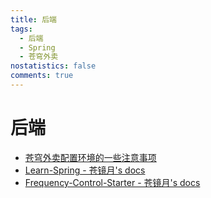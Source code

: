 ```yaml
---
title: 后端
tags:
  - 后端
  - Spring
  - 苍穹外卖
nostatistics: false
comments: true
---
```


# 后端

- [苍穹外卖配置环境的一些注意事项](https://alicecooo.github.io/2025/02/24/Skyout%E7%8E%AF%E5%A2%83%E9%85%8D%E7%BD%AE%E6%8C%87%E5%8D%97/)
- [Learn-Spring - 苍镜月's docs](https://cangjingyue.top/blog/backend/spring/simple-spring/%E5%AD%A6%E4%B9%A0%E8%B5%84%E6%96%99/)
- [Frequency-Control-Starter - 苍镜月's docs](https://cangjingyue.top/blog/backend/Java/FrequencyControl/)